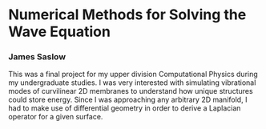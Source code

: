 # Numerical Methods for Solving the Wave Equation
### James Saslow

This was a final project for my upper division Computational Physics during my undergraduate studies. I was very interested with simulating vibrational modes of curvilinear 2D membranes to understand how unique structures could store energy. Since I was approaching any arbitrary 2D manifold, I had to make use of differential geometry in order to derive a Laplacian operator for a given surface.
